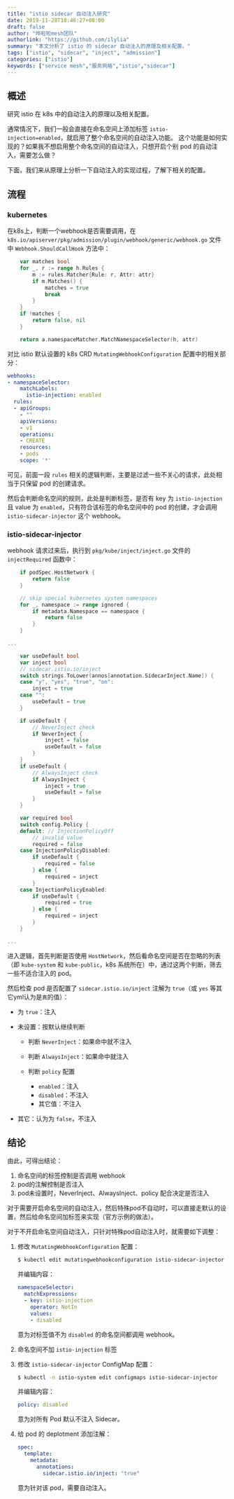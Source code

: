 ```yaml
---
title: "istio sidecar 自动注入研究"
date: 2019-11-28T18:46:27+08:00
draft: false
author: "哗啦啦mesh团队"
authorlink: "https://github.com/ilylia"
summary: "本文分析了 istio 的 sidecar 自动注入的原理及相关配置。"
tags: ["istio", "sidecar", "inject", "admission"]
categories: ["istio"]
keywords: ["service mesh","服务网格","istio","sidecar"]
---
```


## 概述

研究 istio 在 k8s 中的自动注入的原理以及相关配置。

通常情况下，我们一般会直接在命名空间上添加标签 `istio-injection=enabled`，就启用了整个命名空间的自动注入功能。
这个功能是如何实现的？如果我不想启用整个命名空间的自动注入，只想开启个别 pod 的自动注入，需要怎么做？

下面，我们来从原理上分析一下自动注入的实现过程，了解下相关的配置。

<!--more-->

## 流程

### kubernetes

在k8s上，判断一个webhook是否需要调用，在 `k8s.io/apiserver/pkg/admission/plugin/webhook/generic/webhook.go` 文件中 `Webhook.ShouldCallHook` 方法中：

```go
    var matches bool
    for _, r := range h.Rules {
        m := rules.Matcher{Rule: r, Attr: attr}
        if m.Matches() {
            matches = true
            break
        }
    }
    if !matches {
        return false, nil
    }

    return a.namespaceMatcher.MatchNamespaceSelector(h, attr)
```

对比 istio 默认设置的 k8s CRD `MutatingWebhookConfiguration` 配置中的相关部分：

```yml
webhooks:
- namespaceSelector:
    matchLabels:
      istio-injection: enabled
  rules:
  - apiGroups:
    - ""
    apiVersions:
    - v1
    operations:
    - CREATE
    resources:
    - pods
    scope: '*'
```

可见，前面一段 `rules` 相关的逻辑判断，主要是过滤一些不关心的请求，此处相当于只保留 pod 的创建请求。

然后会判断命名空间的规则，此处是判断标签，是否有 key 为 `istio-injection` 且 value 为 `enabled`，只有符合该标签的命名空间中的 pod 的创建，才会调用 `istio-sidecar-injector` 这个 webhook。

### istio-sidecar-injector

webhook 请求过来后，执行到 `pkg/kube/inject/inject.go` 文件的 `injectRequired` 函数中：

```go
    if podSpec.HostNetwork {
        return false
    }

    // skip special kubernetes system namespaces
    for _, namespace := range ignored {
        if metadata.Namespace == namespace {
            return false
        }
    }

...

    var useDefault bool
    var inject bool
    // sidecar.istio.io/inject
    switch strings.ToLower(annos[annotation.SidecarInject.Name]) {
    case "y", "yes", "true", "on":
        inject = true
    case "":
        useDefault = true
    }

    if useDefault {
        // NeverInject check
        if NeverInject {
            inject = false
            useDefault = false
        }
    }
    if useDefault {
        // AlwaysInject check
        if AlwaysInject {
            inject = true
            useDefault = false
        }
    }

    var required bool
    switch config.Policy {
    default: // InjectionPolicyOff
        // invalid value
        required = false
    case InjectionPolicyDisabled:
        if useDefault {
            required = false
        } else {
            required = inject
        }
    case InjectionPolicyEnabled:
        if useDefault {
            required = true
        } else {
            required = inject
        }
    }

...
```

进入逻辑，首先判断是否使用 `HostNetwork`，然后看命名空间是否在忽略的列表（即 `kube-system` 和 `kube-public`，k8s 系统所在）中，通过这两个判断，筛去一些不适合注入的 pod。

然后检查 pod 是否配置了 `sidecar.istio.io/inject` 注解为 `true`（或 `yes` 等其它yml认为是`真`的值）：

- 为 `true`：注入
- 未设置：按默认继续判断

  - 判断 `NeverInject`：如果命中就不注入
  - 判断 `AlwaysInject`：如果命中就注入
  - 判断 `policy` 配置

    - `enabled`：注入
    - `disabled`：不注入
    - 其它值：不注入

- 其它：认为为 `false`，不注入

## 结论

由此，可得出结论：

1. 命名空间的标签控制是否调用 webhook
2. pod的注解控制是否注入
3. pod未设置时，NeverInject、AlwaysInject、policy 配合决定是否注入

对于需要开启命名空间的自动注入，然后特殊pod不自动时，可以直接走默认的设置，然后给命名空间加标签来实现（官方示例的做法）。

对于不开启命名空间自动注入，只针对特殊pod自动注入时，就需要如下调整：

1. 修改 `MutatingWebhookConfiguration` 配置：

    ```bash
    $ kubectl edit mutatingwebhookconfiguration istio-sidecar-injector
    ```

    并编辑内容：

    ```yml
    namespaceSelector:
      matchExpressions:
      - key: istio-injection
        operator: NotIn
        values:
        - disabled
    ```

    意为对标签值不为 `disabled` 的命名空间都调用 webhook。

1. 命名空间不加 `istio-injection` 标签
1. 修改 `istio-sidecar-injector` ConfigMap 配置：

    ```bash
    $ kubectl -n istio-system edit configmaps istio-sidecar-injector
    ```

    并编辑内容：

    ```yml
    policy: disabled
    ```

    意为对所有 Pod 默认不注入 Sidecar。

1. 给 pod 的 deplotment 添加注解：

    ```yml
    spec:
      template:
        metadata:
          annotations:
            sidecar.istio.io/inject: "true"
    ```

    意为针对该 pod，需要自动注入。
